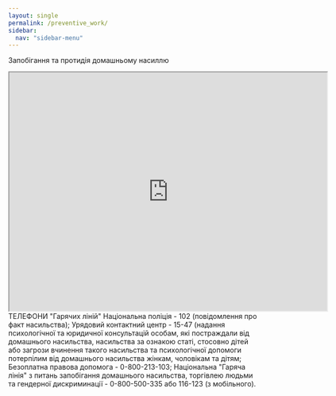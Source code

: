 ```yaml
---
layout: single
permalink: /preventive_work/
sidebar:
  nav: "sidebar-menu"
---
```


Запобігання та протидія домашньому насиллю
<iframe src="https://drive.google.com/file/d/14UWxv5I1AWJGI85VdVCtrw_PzxZasnyF/preview" width="640" height="480" allow="autoplay"></iframe>
ТЕЛЕФОНИ "Гарячих ліній"
Національна поліція - 102 (повідомлення про факт насильства);
Урядовий контактний центр - 15-47 (надання психологічної та юридичної консультацій особам, які постраждали від домашнього насильства, насильства за ознакою статі, стосовно дітей або загрози вчинення такого насильства та психологічної допомоги потерпілим від домашнього насильства жінкам, чоловікам та дітям;
Безоплатна правова допомога - 0-800-213-103;
Національна "Гаряча лінія" з питань запобігання домашнього насильства, торгівлею людьми та гендерної дискриминації - 0-800-500-335 або 116-123 (з мобільного).
